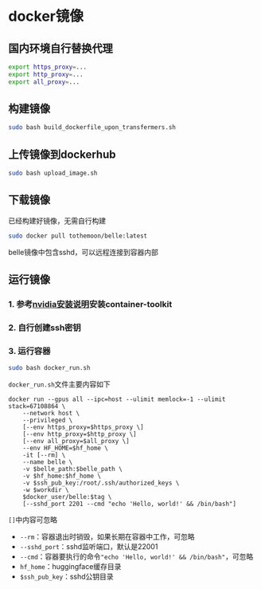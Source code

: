 # docker镜像
## 国内环境自行替换代理
```bash
export https_proxy=...
export http_proxy=...
export all_proxy=...
```

## 构建镜像
```bash
sudo bash build_dockerfile_upon_transfermers.sh
```

## 上传镜像到dockerhub
```bash
sudo bash upload_image.sh
```

## 下载镜像
已经构建好镜像，无需自行构建
```bash
sudo docker pull tothemoon/belle:latest
```
belle镜像中包含sshd，可以远程连接到容器内部

## 运行镜像
### 1. 参考[nvidia安装说明](https://docs.nvidia.com/datacenter/cloud-native/container-toolkit/latest/install-guide.html)安装container-toolkit
### 2. 自行创建ssh密钥
### 3. 运行容器
```bash
sudo bash docker_run.sh
```
`docker_run.sh`文件主要内容如下
```
docker run --gpus all --ipc=host --ulimit memlock=-1 --ulimit stack=67108864 \
    --network host \
    --privileged \
    [--env https_proxy=$https_proxy \]
    [--env http_proxy=$http_proxy \]
    [--env all_proxy=$all_proxy \]
    --env HF_HOME=$hf_home \
    -it [--rm] \
    --name belle \
    -v $belle_path:$belle_path \
    -v $hf_home:$hf_home \
    -v $ssh_pub_key:/root/.ssh/authorized_keys \
    -w $workdir \
    $docker_user/belle:$tag \
    [--sshd_port 2201 --cmd "echo 'Hello, world!' && /bin/bash"]
```
`[]`中内容可忽略
- `--rm`：容器退出时销毁，如果长期在容器中工作，可忽略
- `--sshd_port`：sshd监听端口，默认是22001
- `--cmd`：容器要执行的命令`"echo 'Hello, world!' && /bin/bash"`，可忽略
- `hf_home`：huggingface缓存目录
- `$ssh_pub_key`：sshd公钥目录